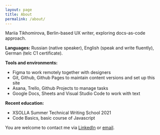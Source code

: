 ```yaml
---
layout: page
title: About
permalink: /about/
---
```

<p>Mariia Tikhomirova, Berlin-based UX writer, exploring docs-as-code approach.</p>

<b>Languages:</b> Russian (native speaker), English (speak and write fluently), German (telc C1 certificate).

<b>Tools and environments:</b>
* Figma to work remotely together with designers
* Git, Github, Github Pages to maintain content versions and set up this site
* Asana, Trello, Github Projects to manage tasks
* Google Docs, Sheets and Visual Studio Code to work with text

<b>Recent education:</b>
* XSOLLA Summer Technical Writing School 2021
* Code Basics, basic course of Javascript

You are welcome to contact me via [LinkedIn](https://www.linkedin.com/in/mariiatikhomirova/) or [email](mailto:uxwrtr@gmail.com).